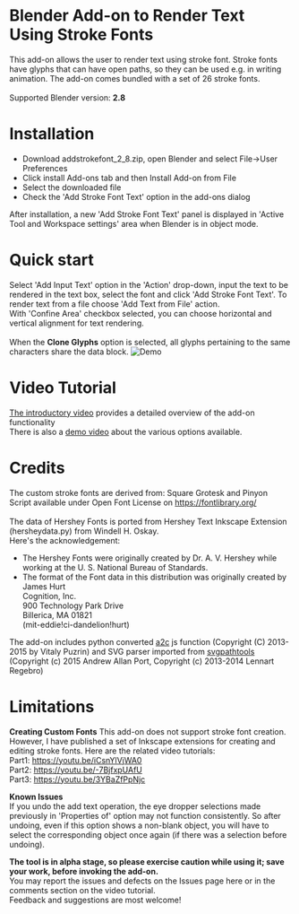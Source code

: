 # Blender Add-on to Render Text Using Stroke Fonts
This add-on allows the user to render text using stroke font. Stroke fonts have glyphs that can have open paths, so they can be used e.g. in writing animation. The add-on comes bundled with a set of 26 stroke fonts.<br><br>
Supported Blender version: <b>2.8 <br></b>

# Installation
- Download addstrokefont_2_8.zip, open Blender and select File->User Preferences <br>
- Click install Add-ons tab and then Install Add-on from File<br>
- Select the downloaded file <br>
- Check the 'Add Stroke Font Text' option in the add-ons dialog <br>

After installation, a new 'Add Stroke Font Text' panel is displayed in 'Active Tool and Workspace settings' area when Blender is in object mode.<br>

# Quick start
Select 'Add Input Text' option in the 'Action' drop-down, input the text to be rendered in the text box, select the font and click 'Add Stroke Font Text'. To render text from a file choose 'Add Text from File' action. <br>
With 'Confine Area' checkbox selected, you can choose horizontal and vertical alignment for text rendering. <br><br>
When the <b>Clone Glyphs</b> option is selected, all glyphs pertaining to the same characters share the data block.
![Demo](https://github.com/Shriinivas/etc/blob/master/blenderstrokefont/illustrations/cloneglyphs.gif)

# Video Tutorial
<a href=https://youtu.be/whysGoZPXt8> The introductory video</a> provides a detailed overview of the add-on functionality<br>
There is also a <a href=https://youtu.be/IF6r7mp7IN0>demo video</a> about the various options available.<br>

# Credits
The custom stroke fonts are derived from: Square Grotesk and Pinyon Script available under Open Font License on https://fontlibrary.org/<br><br>
The data of Hershey Fonts is ported from Hershey Text Inkscape Extension (hersheydata.py) from Windell H. Oskay.<br>
Here's the acknowledgement:
- The Hershey Fonts were originally created by Dr. A. V. Hershey while working at the U. S. National Bureau of Standards.
- The format of the Font data in this distribution was originally created by<br>
James Hurt<br>
Cognition, Inc.<br>
900 Technology Park Drive<br>
Billerica, MA 01821<br>
(mit-eddie!ci-dandelion!hurt)<br>

The add-on includes python converted <a href=https://github.com/fontello/svgpath>a2c</a> js function (Copyright (C) 2013-2015 by Vitaly Puzrin)
and SVG parser imported from <a href=https://github.com/mathandy/svgpathtools>svgpathtools</a> (Copyright (c) 2015 Andrew Allan Port, Copyright (c) 2013-2014 Lennart Regebro)<br>

# Limitations
<b>Creating Custom Fonts</b>
This add-on does not support stroke font creation. However, I have published a set of Inkscape extensions for creating and editing stroke fonts. Here are the related video tutorials:<br>
Part1: https://youtu.be/iCsnYlVjWA0 <br>
Part2: https://youtu.be/-7BjfxpUAfU <br>
Part3: https://youtu.be/3YBaZfPpNjc <br>

<b>Known Issues<br></b>
If you undo the add text operation, the eye dropper selections made previously in 'Properties of' option may not function consistently. So after undoing, even if this option shows a non-blank object, you will have to select the corresponding object once again (if there was a selection before undoing).<br>

<b>The tool is in alpha stage, so please exercise caution while using it; save your work, before invoking the add-on. </b><br>
You may report the issues and defects on the Issues page here or in the comments section on the video tutorial.<br>
Feedback and suggestions are most welcome!


